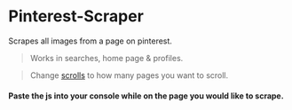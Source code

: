 # Pinterest-Scraper

Scrapes all images from a page on pinterest.

> Works in searches, home page & profiles.

> Change [scrolls](https://github.com/holo/pinterest-scraper/blob/main/script.js#L1) to how many pages you want to scroll.

#### Paste the js into your console while on the page you would like to scrape.
